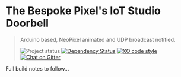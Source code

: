 # The Bespoke Pixel's IoT Studio Doorbell
> Arduino based, NeoPixel animated and UDP broadcast notified.
>
>![Project status][project-badge]
[![Dependency Status][david-badge]][david]
[![XO code style][xo-badge]][xo]
[![Chat on Gitter][gitter-badge]][gitter]

Full build notes to follow...

[project-badge]: http://img.shields.io/badge/build-arduino-43A298.svg?style=flat
[david-badge]: http://img.shields.io/david/MarkGriffiths/xo-tidy.svg?branch=master&style=flat
[xo-badge]: https://img.shields.io/badge/code_style-XO-5ed9c7.svg
[gitter-badge]: https://badges.gitter.im/MarkGriffiths/help.svg

[david]: https://david-dm.org/MarkGriffiths/xo-tidy/master
[xo]: https://github.com/sindresorhus/xo
[gitter]: https://gitter.im/MarkGriffiths/help?utm_source=badge&utm_medium=badge&utm_campaign=pr-badge&utm_content=badge